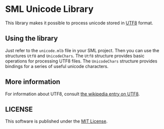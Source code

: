 # SML Unicode Library

This library makes it possible to process unicode stored in
[UTF8](http://en.wikipedia.org/wiki/UTF-8) format.

## Using the library

Just refer to the `unicode.mlb` file in your SML project. Then you can
use the structures `Utf8` and `UnicodeChars`. The `Utf8` structure
provides basic operations for processing UTF8 files. The
`UnicodeChars` structure provides bindings for a series of useful
unicode characters.

## More information

For information about UTF8, consult [the wikipedia entry on
UTF8](http://en.wikipedia.org/wiki/UTF-8).

## LICENSE

This software is published under the [MIT License](MIT_LICENSE).